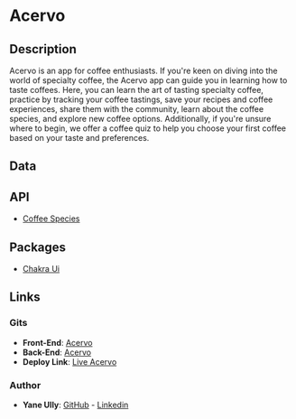 # Acervo

## Description

Acervo is an app for coffee enthusiasts. If you're keen on diving into the world of specialty coffee, the Acervo app can guide you in learning how to taste coffees. Here, you can learn the art of tasting specialty coffee, practice by tracking your coffee tastings, save your recipes and coffee experiences, share them with the community, learn about the coffee species, and explore new coffee options. Additionally, if you're unsure where to begin, we offer a coffee quiz to help you choose your first coffee based on your taste and preferences.

## Data

## API

<ul>
  <li><a href='https://coffeeapi-doc.com/documentation'>Coffee Species</a></li>
</ul>

## Packages

<ul>
  <li><a href='https://chakra-ui.com/'>Chakra Ui</a></li>
</ul>

## Links

### Gits

<ul>
  <li><strong>Front-End</strong>: <a href='https://github.com/YaneUlly/acervo-front'>Acervo</a></li>
  <li><strong>Back-End</strong>: <a href='https://github.com/YaneUlly/acervo-back'>Acervo</a></li>
  <li><strong>Deploy Link</strong>: <a href='https://acervohub.netlify.app/'>Live Acervo</a></li>
</ul>

### Author

<ul>
  <li><strong>Yane Ully</strong>: <a href='https://github.com/YaneUlly'>GitHub</a> - <a href='https://www.linkedin.com/in/yane-ully-martins/'>Linkedin</a></li>
</ul>

